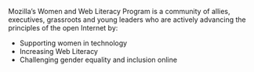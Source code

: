 Mozilla’s Women and Web Literacy Program is a community of allies, executives, grassroots and young leaders who are actively advancing the principles of the open Internet by:

- Supporting women in technology
- Increasing Web Literacy
- Challenging gender equality and inclusion online
